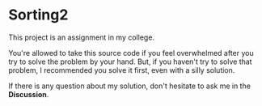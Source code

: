 # Sorting2
This project is an assignment in my college.

You're allowed to take this source code if you feel overwhelmed after you try to solve the problem by your hand. But, if you haven't try to solve that problem, I recommended you solve it first, even with a silly solution.

If there is any question about my solution, don't hesitate to ask me in the **Discussion**.
